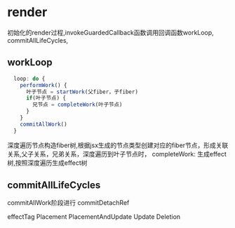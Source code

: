 # render
初始化的render过程,invokeGuardedCallback函数调用回调函数workLoop, commitAllLifeCycles,

## workLoop
```js   
  loop: do {
    performWork() {
      叶子节点 = startWork(父fiber，子fiber) 
      if(叶子节点) {
        兄节点 = completeWork(叶子节点)
      }
    }
    commitAllWork()
  }
```
深度遍历节点构造fiber树,根据jsx生成的节点类型创建对应的fiber节点，形成关联关系,父子关系，兄弟关系，深度遍历到叶子节点时，
completeWork: 生成effect树,按照深度遍历生成effect树


## commitAllLifeCycles
commitAllWork阶段进行
commitDetachRef

effectTag
Placement
PlacementAndUpdate
Update
Deletion
